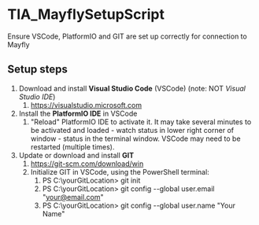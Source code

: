 # TIA_MayflySetupScript
Ensure VSCode, PlatformIO and GIT are set up correctly for connection to Mayfly
## Setup steps
1. Download and install **Visual Studio Code** (VSCode) (note: NOT *Visual Studio IDE*)
    1. https://visualstudio.microsoft.com
1. Install the **PlatformIO IDE** in VSCode
    1. "Reload" PlatformIO IDE to activate it.  It may take several minutes to be activated and loaded - watch status in lower right corner of window - status in the terminal window.  VSCode may need to be restarted (multiple times).
1. Update or download and install **GIT**
    1. https://git-scm.com/download/win
    1. Initialize GIT in VSCode, using the PowerShell terminal:
        1. PS C:\yourGitLocation> git init
        1. PS C:\yourGitLocation> git config --global user.email "your@email.com"
        1. PS C:\yourGitLocation> git config --global user.name "Your Name"

